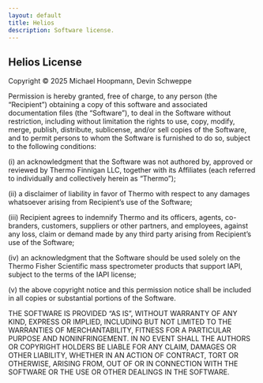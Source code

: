 ```yaml
---
layout: default
title: Helios
description: Software license.
---
```


## Helios License

Copyright © 2025 Michael Hoopmann, Devin Schweppe

Permission is hereby granted, free of charge, to any person (the 
“Recipient”) obtaining a copy of this software and associated documentation
files (the “Software”), to deal in the Software without restriction, including 
without limitation the rights to use, copy, modify, merge, publish, distribute,
sublicense, and/or sell copies of the Software, and to permit persons to 
whom the Software is furnished to do so, subject to the following 
conditions:

(i) an acknowledgment that the Software was not authored by, 
approved or reviewed by Thermo Finnigan LLC, together with its 
Affiliates (each referred to individually and collectively herein as 
“Thermo”);

(ii) a disclaimer of liability in favor of Thermo with respect to any 
damages whatsoever arising from Recipient’s use of the Software;

(iii) Recipient agrees to indemnify Thermo and its  officers, agents, co-
branders, customers, suppliers or other partners, and employees, 
against any loss, claim or demand made by any third party arising 
from Recipient’s use of the Software;

(iv) an acknowledgment that the Software should be used solely on the 
Thermo Fisher Scientific mass spectrometer products that support 
IAPI, subject to the terms of the IAPI license;

(v) the above copyright notice and this permission notice shall be 
included in all copies or substantial portions of the Software.

THE SOFTWARE IS PROVIDED “AS IS”, WITHOUT WARRANTY OF ANY 
KIND, EXPRESS OR IMPLIED, INCLUDING BUT NOT LIMITED TO THE 
WARRANTIES OF MERCHANTABILITY, FITNESS FOR A PARTICULAR 
PURPOSE AND NONINFRINGEMENT. IN NO EVENT SHALL THE 
AUTHORS OR COPYRIGHT HOLDERS BE LIABLE FOR ANY CLAIM, 
DAMAGES OR OTHER LIABILITY, WHETHER IN AN ACTION OF 
CONTRACT, TORT OR OTHERWISE, ARISING FROM, OUT OF OR IN 
CONNECTION WITH THE SOFTWARE OR THE USE OR OTHER DEALINGS
IN THE SOFTWARE.
